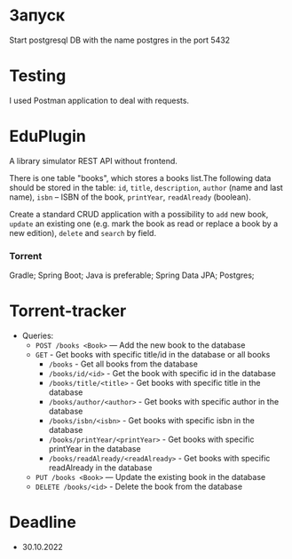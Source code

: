 # Запуск

Start postgresql DB with the name postgres in the port 5432

# Testing

I used Postman application to deal with requests.

# EduPlugin

A library simulator REST API without frontend.

There is one table "books", which stores a books list.The following data should be stored in the table:
`id`, `title`, `description`, `author` (name and last name), `isbn` – ISBN of the book, `printYear`, `readAlready` (boolean).

Create a standard CRUD application with a possibility to `add` new book, `update` an existing one 
(e.g. mark the book as read or replace a book by a new edition), `delete` and `search` by field.

### Torrent

  Gradle;
  Spring Boot;
  Java is preferable;
  Spring Data JPA;
  Postgres;

# Torrent-tracker

* Queries:
    * `POST /books <Book>` — Add the new book to the database 
    * `GET` - Get books with specific title/id in the database or all books
      *   `/books` - Get all books from the database
      *   `/books/id/<id>` - Get the book with specific id in the database
      *   `/books/title/<title>` - Get books with specific title in the database
      *   `/books/author/<author>` - Get books with specific author in the database
      *   `/books/isbn/<isbn>` - Get books with specific isbn in the database
      *   `/books/printYear/<printYear>` - Get books with specific printYear in the database
      *   `/books/readAlready/<readAlready>` - Get books with specific readAlready in the database
    * `PUT /books <Book>` — Update the existing book in the database
    * `DELETE /books/<id>` - Delete the  book from the database

# Deadline 

* 30.10.2022
